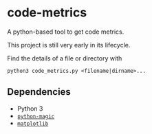 # code-metrics

A python-based tool to get code metrics.

This project is still very early in its lifecycle.

Find the details of a file or directory with

```
python3 code_metrics.py <filename|dirname>...
```

## Dependencies

- Python 3
- [`python-magic`](https://pypi.org/project/python-magic/)
- [`matplotlib`](https://matplotlib.org/)
